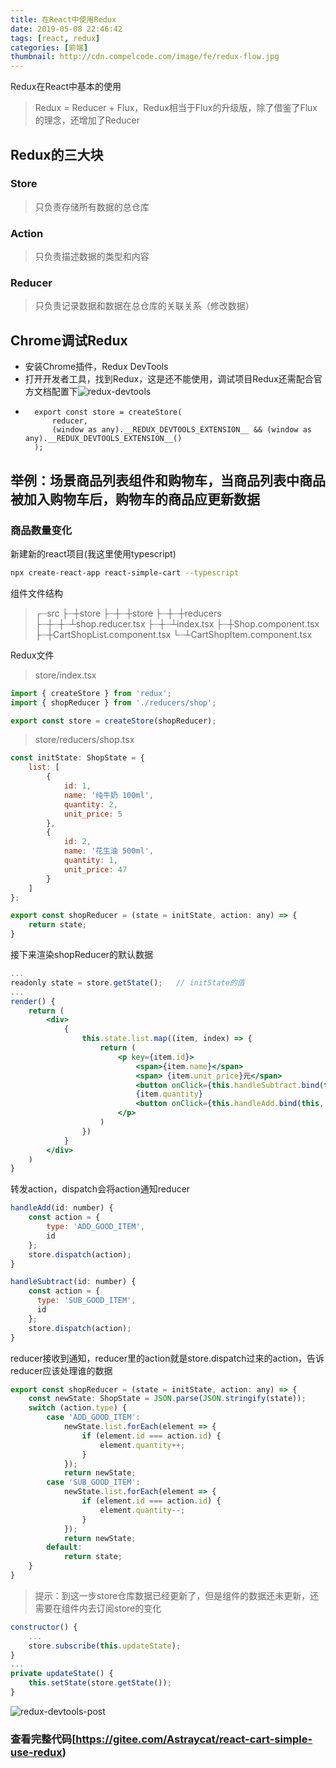 ```yaml
---
title: 在React中使用Redux
date: 2019-05-08 22:46:42
tags: [react, redux]
categories: [前端]
thumbnail: http://cdn.compelcode.com/image/fe/redux-flow.jpg
---
```


Redux在React中基本的使用
> Redux = Reducer + Flux，Redux相当于Flux的升级版，除了借鉴了Flux的理念，还增加了Reducer

## Redux的三大块

### Store
> 只负责存储所有数据的总仓库
### Action
> 只负责描述数据的类型和内容
### Reducer
> 只负责记录数据和数据在总仓库的关联关系（修改数据）

## Chrome调试Redux
- 安装Chrome插件，Redux DevTools
- 打开开发者工具，找到Redux，这是还不能使用，调试项目Redux还需配合官方文档配置下![redux-devtools](images/redux-devtools.png)
- ```
    export const store = createStore(
        reducer,
        (window as any).__REDUX_DEVTOOLS_EXTENSION__ && (window as any).__REDUX_DEVTOOLS_EXTENSION__()
    );
  ```

## 举例：场景商品列表组件和购物车，当商品列表中商品被加入购物车后，购物车的商品应更新数据
### 商品数量变化
新建新的react项目(我这里使用typescript)
``` bash
npx create-react-app react-simple-cart --typescript
```
组件文件结构
> ┌┈src
> ├┈┼store
> ├┈┼┈┼store
> ├┈┼┈┼reducers
> ├┈┼┈┼┈┴shop.reducer.tsx
> ├┈┼┈┴index.tsx
> ├┈┼Shop.component.tsx
> ├┈┼CartShopList.component.tsx
> └┈┴CartShopItem.component.tsx

Redux文件
> store/index.tsx

``` jsx 
import { createStore } from 'redux';
import { shopReducer } from './reducers/shop';

export const store = createStore(shopReducer);
```

> store/reducers/shop.tsx

``` jsx reducer是一个纯函数，state就是shop放在store的数据(一般会初始化一个state给store，请求后台的数据)，action是记录要修改什么数据，数据是什么
const initState: ShopState = {
    list: [
        {
            id: 1,
            name: '纯牛奶 100ml',
            quantity: 2,
            unit_price: 5
        },
        {
            id: 2,
            name: '花生油 500ml',
            quantity: 1,
            unit_price: 47
        }
    ]
};

export const shopReducer = (state = initState, action: any) => {
    return state;
}
```

接下来渲染shopReducer的默认数据
``` jsx Shop.component.tsx
...
readonly state = store.getState();   // initState的值
...
render() {
    return (
        <div>
            {
                this.state.list.map((item, index) => {
                    return (
                        <p key={item.id}>
                            <span>{item.name}</span>
                            <span> {item.unit_price}元</span>
                            <button onClick={this.handleSubtract.bind(this, item.id)}>-</button>
                            {item.quantity}
                            <button onClick={this.handleAdd.bind(this, item.id)}>+</button>
                        </p>
                    )
                })
            }
        </div>
    )
}
```

转发action，dispatch会将action通知reducer
``` jsx Shop.component.tsx
handleAdd(id: number) {
    const action = {
        type: 'ADD_GOOD_ITEM',
        id
    };
    store.dispatch(action);
}

handleSubtract(id: number) {
    const action = {
      type: 'SUB_GOOD_ITEM',
      id
    };
    store.dispatch(action);
}
```

reducer接收到通知，reducer里的action就是store.dispatch过来的action，告诉reducer应该处理谁的数据
``` jsx shop.reducer.tsx
export const shopReducer = (state = initState, action: any) => {
    const newState: ShopState = JSON.parse(JSON.stringify(state));
    switch (action.type) {
        case 'ADD_GOOD_ITEM':
            newState.list.forEach(element => {
                if (element.id === action.id) {
                    element.quantity++;
                }
            });
            return newState;
        case 'SUB_GOOD_ITEM':
            newState.list.forEach(element => {
                if (element.id === action.id) {
                    element.quantity--;
                }
            });
            return newState;
        default:
            return state;
    }
}
```
> 提示：到这一步store仓库数据已经更新了，但是组件的数据还未更新，还需要在组件内去订阅store的变化

``` jsx Shop.component.tsx
constructor() {
    ...
    store.subscribe(this.updateState);
}
...
private updateState() {
    this.setState(store.getState());
}
```

![redux-devtools-post](images/redux-devtools-post.png)

### 查看完整代码[https://gitee.com/Astraycat/react-cart-simple-use-redux)